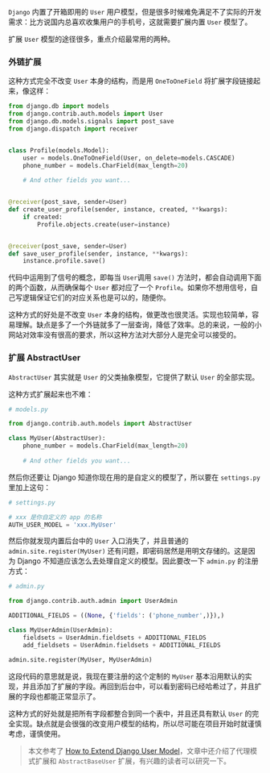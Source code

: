 `Django`  内置了开箱即用的 `User` 用户模型，但是很多时候难免满足不了实际的开发需求：比方说国内总喜欢收集用户的手机号，这就需要扩展内置 `User` 模型了。

扩展 `User` 模型的途径很多，重点介绍最常用的两种。

### 外链扩展

这种方式完全不改变 `User` 本身的结构，而是用 `OneToOneField` 将扩展字段链接起来，像这样：

```python
from django.db import models
from django.contrib.auth.models import User
from django.db.models.signals import post_save
from django.dispatch import receiver


class Profile(models.Model):
    user = models.OneToOneField(User, on_delete=models.CASCADE)
    phone_number = models.CharField(max_length=20)
    
    # And other fields you want...


@receiver(post_save, sender=User)
def create_user_profile(sender, instance, created, **kwargs):
    if created:
        Profile.objects.create(user=instance)


@receiver(post_save, sender=User)
def save_user_profile(sender, instance, **kwargs):
    instance.profile.save()
```

代码中运用到了信号的概念，即每当 `User`调用 `save()` 方法时，都会自动调用下面的两个函数，从而确保每个 `User` 都对应了一个 `Profile`。如果你不想用信号，自己写逻辑保证它们的对应关系也是可以的，随便你。

这种方式的好处是不改变 `User` 本身的结构，做更改也很灵活。实现也较简单，容易理解。缺点是多了一个外链就多了一层查询，降低了效率。总的来说，一般的小网站对效率没有很高的要求，所以这种方法对大部分人是完全可以接受的。

### 扩展 AbstractUser

`AbstractUser` 其实就是 `User` 的父类抽象模型，它提供了默认 `User` 的全部实现。

这种方式扩展起来也不难：

```python
# models.py

from django.contrib.auth.models import AbstractUser

class MyUser(AbstractUser):
    phone_number = models.CharField(max_length=20)
    
    # And other fields you want...
```

然后你还要让 Django 知道你现在用的是自定义的模型了，所以要在 `settings.py` 里加上这句：

```python
# settings.py

# xxx 是你自定义的 app 的名称
AUTH_USER_MODEL = 'xxx.MyUser'
```

然后你就发现内置后台中的 `User` 入口消失了，并且普通的 `admin.site.register(MyUser)` 还有问题，即密码居然是用明文存储的。这是因为 Django 不知道应该怎么去处理自定义的模型。因此要改一下 `admin.py` 的注册方式：

```python
# admin.py

from django.contrib.auth.admin import UserAdmin

ADDITIONAL_FIELDS = ((None, {'fields': ('phone_number',)}),)

class MyUserAdmin(UserAdmin):
    fieldsets = UserAdmin.fieldsets + ADDITIONAL_FIELDS
    add_fieldsets = UserAdmin.fieldsets + ADDITIONAL_FIELDS

admin.site.register(MyUser, MyUserAdmin)
```

这段代码的意思就是说，我现在要注册的这个定制的 `MyUser` 基本沿用默认的实现，并且添加了扩展的字段。再回到后台中，可以看到密码已经哈希过了，并且扩展的字段也都能正常显示了。

这种方式的好处就是把所有字段都整合到同一个表中，并且还具有默认 `User` 的完全实现。缺点就是会很强的改变用户模型的结构，所以尽可能在项目开始时就谨慎考虑，谨慎使用。

> 本文参考了 [How to Extend Django User Model](https://simpleisbetterthancomplex.com/tutorial/2016/07/22/how-to-extend-django-user-model.html)，文章中还介绍了代理模式扩展和 `AbstractBaseUser` 扩展，有兴趣的读者可以研究一下。